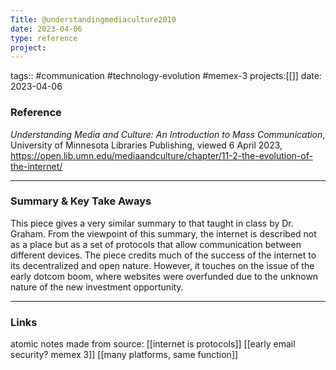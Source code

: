 ```yaml
---
Title: @understandingmediaculture2010
date: 2023-04-06
type: reference
project:
---
```


tags:: #communication #technology-evolution #memex-3 
projects:[[]]
date: 2023-04-06

### Reference 

*Understanding Media and Culture: An Introduction to Mass Communication*, University of Minnesota Libraries Publishing, viewed 6 April 2023, https://open.lib.umn.edu/mediaandculture/chapter/11-2-the-evolution-of-the-internet/


---

### Summary & Key Take Aways

This piece gives a very similar summary to that taught in class by Dr. Graham. From the viewpoint of this summary, the internet is described not as a place but as a set of protocols that allow communication between different devices. The piece credits much of the success of the internet to its decentralized and open nature. However, it touches on the issue of the early dotcom boom, where websites were overfunded due to the unknown nature of the new investment opportunity.

---

### Links
atomic notes made from source:
[[internet is protocols]]
[[early email security? memex 3]]
[[many platforms, same function]]